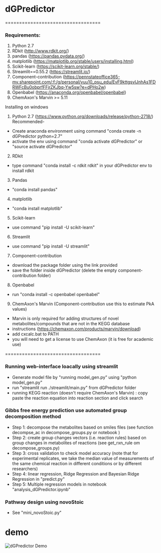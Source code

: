 # dGPredictor

==================================
### Requirements:

1. Python 2.7
2. RDkit (http://www.rdkit.org/)
3. pandas (https://pandas.pydata.org/)
4. matplotlib (https://matplotlib.org/stable/users/installing.html)
5. Scikit-learn (https://scikit-learn.org/stable/)
6. Streamlit==0.55.2 (https://streamlit.io/)
7. Component-contribution (https://pennstateoffice365-my.sharepoint.com/:f:/g/personal/vuu10_psu_edu/EvF9kttgsvlJnhAs1FDRWFcBu0obprfFFjrZKJbq-Yw5sw?e=dPHo2w)
8. Openbabel (https://anaconda.org/openbabel/openbabel)
9. ChemAxon's Marvin >= 5.11 

Installing on windows 
1. Python 2.7 (https://www.python.org/downloads/release/python-2718/)
Recommended- 
- Create anaconda environment using command "conda create -n dGPredictor python=2.7"
- activate the env using command "conda activate dGPredictor" or "source activate dGPredictor"
2. RDkit
- type command "conda install -c rdkit rdkit" in your dGPredictor env to install rdkit
3. Pandas
- "conda install pandas"
4. matplotlib
- "conda install matplotlib"
5. Scikit-learn
- use command "pip install -U scikit-learn"
6. Streamlit 
- use command "pip install -U streamlit"
7. Component-contribution
- download the package folder using the link provided
- save the folder inside dGPredictor (delete the empty component-contribution folder)
8. Openbabel
- run "conda install -c openbabel openbabel" 
9. ChemAxon's Marvin (Component-contribution use this to estimate PkA values)
- Marvin is only required for adding structures of novel metabolites/compounds that are not in the KEGG database
- instructions (https://chemaxon.com/products/marvin/download)
- add cxcalc.bat to PATH
- you will need to get a license to use ChemAxon (it is free for academic use)



==================================
### Running web-interface loacally using streamlit

- Generate model file by "running model_gen.py" using "python model_gen.py" 
- run "streamlit run ./streamlit/main.py" from dGPredictor folder
- running KEGG reaction (doesn't require ChemAxon's Marvin) : copy paste the reaction equation into reaction section and click search

### Gibbs free energy prediction use automated group decomposition method

- Step 1: decompose the metabolites based on smiles files (see function decompse_ac in decompose_groups.py or notebook )
- Step 2: create group changes vectors (i.e. reaction rules) based on group changes in metabolites of reactions (see get_rxn_rule om decompose_groups.py)
- Step 3: cross validation to check model accuracy (note that for experimental replicates, we take the median value of measurements of the same chemical reaction in
different conditions or by different researchers)
- Step 4: linear regression, Ridge Regression and Bayesian Ridge Regression in "predict.py"
- Step 5: Multiple regression models in notebook "analysis_dGPredictor.ipynb"

### Pathway design using novoStoic
- See "mini_novoStoic.py"


# demo
![dGPredictor Demo](figures/dg_demo.gif)

